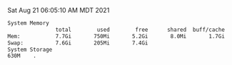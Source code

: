 Sat Aug 21 06:05:10 AM MDT 2021
```bash
System Memory
               total        used        free      shared  buff/cache   available
Mem:           7.7Gi       750Mi       5.2Gi       8.0Mi       1.7Gi       6.6Gi
Swap:          7.6Gi       205Mi       7.4Gi
System Storage
630M	.
```
```bash

